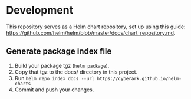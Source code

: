 # Development

This repository serves as a Helm chart repository, set up using this guide:
https://github.com/helm/helm/blob/master/docs/chart_repository.md.

## Generate package index file

1. Build your package tgz (`helm package`).
2. Copy that tgz to the docs/ directory in this project.
3. Run `helm repo index docs --url https://cyberark.github.io/helm-charts`
4. Commit and push your changes.
